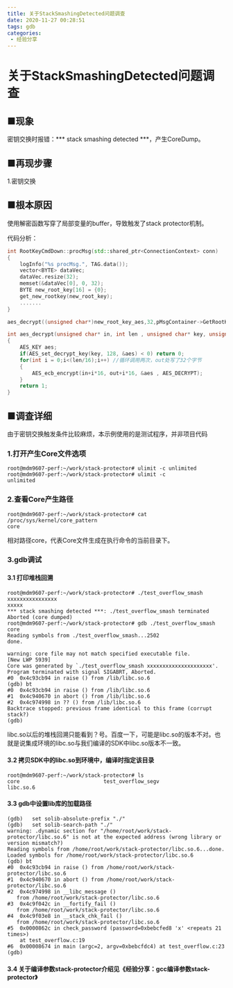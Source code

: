 ```yaml
---
title: 关于StackSmashingDetected问题调查
date: 2020-11-27 00:28:51
tags: gdb
categories:
 - 经验分享
---
```


# 关于StackSmashingDetected问题调查
## ■现象
密钥交换时报错：*** stack smashing detected ***，产生CoreDump。
## ■再现步骤
1.密钥交换
## ■根本原因
使用解密函数写穿了局部变量的buffer，导致触发了stack protector机制。

代码分析：
```cpp
int RootKeyCmdDown::procMsg(std::shared_ptr<ConnectionContext> conn)
{
	logInfo("%s procMsg.", TAG.data());
	vector<BYTE> dataVec;
	dataVec.resize(32);
	memset(&dataVec[0], 0, 32);
	BYTE new_root_key[16] = {0};
	get_new_rootkey(new_root_key);
    .......
}
```
```cpp
aes_decrypt((unsigned char*)new_root_key_aes,32,pMsgContainer->GetRootKeyVector(),aes_decrypt_buf);
```
```cpp
int aes_decrypt(unsigned char* in, int len , unsigned char* key, unsigned char* out)
{
    AES_KEY aes;
    if(AES_set_decrypt_key(key, 128, &aes) < 0) return 0;
	for(int i = 0;i<(len/16);i++) //循环调用两次，out处写了32个字节
	{
		AES_ecb_encrypt(in+i*16, out+i*16, &aes , AES_DECRYPT);
	}
    return 1;
}
```
## ■调查详细
由于密钥交换触发条件比较麻烦，本示例使用的是测试程序，并非项目代码

### 1.打开产生Core文件选项
```shell
root@mdm9607-perf:~/work/stack-protector# ulimit -c unlimited
root@mdm9607-perf:~/work/stack-protector# ulimit -c
unlimited
```

### 2.查看Core产生路径
```shell
root@mdm9607-perf:~/work/stack-protector# cat /proc/sys/kernel/core_pattern 
core
```
相对路径core，代表Core文件生成在执行命令的当前目录下。

### 3.gdb调试
#### 3.1 打印堆栈回溯
```shll
root@mdm9607-perf:~/work/stack-protector# ./test_overflow_smash xxxxxxxxxxxxxxxx
xxxxx
*** stack smashing detected ***: ./test_overflow_smash terminated
Aborted (core dumped)
root@mdm9607-perf:~/work/stack-protector# gdb ./test_overflow_smash core
Reading symbols from ./test_overflow_smash...2502
done.

warning: core file may not match specified executable file.
[New LWP 5939]
Core was generated by `./test_overflow_smash xxxxxxxxxxxxxxxxxxxxx'.
Program terminated with signal SIGABRT, Aborted.
#0  0x4c93cb94 in raise () from /lib/libc.so.6
(gdb) bt
#0  0x4c93cb94 in raise () from /lib/libc.so.6
#1  0x4c940670 in abort () from /lib/libc.so.6
#2  0x4c974998 in ?? () from /lib/libc.so.6
Backtrace stopped: previous frame identical to this frame (corrupt stack?)
(gdb)
```
libc.so以后的堆栈回溯只能看到？号。百度一下，可能是libc.so的版本不对。也就是说集成环境的libc.so与我们编译的SDK中libc.so版本不一致。

#### 3.2 拷贝SDK中的libc.so到环境中，编译时指定该目录
```shell
root@mdm9607-perf:~/work/stack-protector# ls
core                           test_overflow_segv
libc.so.6
```
#### 3.3 gdb中设置lib库的加载路径
```shell
(gdb)   set solib-absolute-prefix "./"
(gdb)   set solib-search-path "./"
warning: .dynamic section for "/home/root/work/stack-protector/libc.so.6" is not at the expected address (wrong library or version mismatch?)
Reading symbols from /home/root/work/stack-protector/libc.so.6...done.
Loaded symbols for /home/root/work/stack-protector/libc.so.6
(gdb) bt
#0  0x4c93cb94 in raise () from /home/root/work/stack-protector/libc.so.6
#1  0x4c940670 in abort () from /home/root/work/stack-protector/libc.so.6
#2  0x4c974998 in __libc_message ()
   from /home/root/work/stack-protector/libc.so.6
#3  0x4c9f042c in __fortify_fail ()
   from /home/root/work/stack-protector/libc.so.6
#4  0x4c9f03e8 in __stack_chk_fail ()
   from /home/root/work/stack-protector/libc.so.6
#5  0x0000862c in check_password (password=0xbebcfed8 'x' <repeats 21 times>)
    at test_overflow.c:19
#6  0x00008674 in main (argc=2, argv=0xbebcfdc4) at test_overflow.c:23
(gdb)
```
#### 3.4 关于编译参数stack-protector介绍见《经验分享：gcc编译参数stack-protector》

